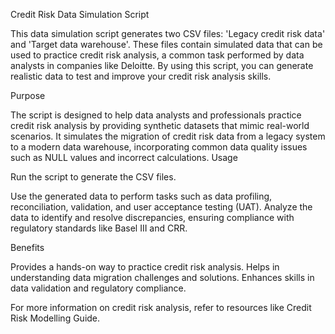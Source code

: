 Credit Risk Data Simulation Script

This data simulation script generates two CSV files: 'Legacy credit risk data' and 'Target data warehouse'. These files contain simulated data that can be used to practice credit risk analysis, a common task performed by data analysts in companies like Deloitte. By using this script, you can generate realistic data to test and improve your credit risk analysis skills.

Purpose

The script is designed to help data analysts and professionals practice credit risk analysis by providing synthetic datasets that mimic real-world scenarios. It simulates the migration of credit risk data from a legacy system to a modern data warehouse, incorporating common data quality issues such as NULL values and incorrect calculations.
Usage

Run the script to generate the CSV files.

Use the generated data to perform tasks such as data profiling, reconciliation, validation, and user acceptance testing (UAT).
Analyze the data to identify and resolve discrepancies, ensuring compliance with regulatory standards like Basel III and CRR.

Benefits

Provides a hands-on way to practice credit risk analysis.
Helps in understanding data migration challenges and solutions.
Enhances skills in data validation and regulatory compliance.

For more information on credit risk analysis, refer to resources like Credit Risk Modelling Guide.

